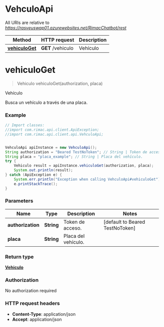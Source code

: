 # VehculoApi

All URIs are relative to *https://rasveuswap01.azurewebsites.net/RimacChatbot/rest*

Method | HTTP request | Description
------------- | ------------- | -------------
[**vehiculoGet**](VehculoApi.md#vehiculoGet) | **GET** /vehiculo | Vehículo


<a name="vehiculoGet"></a>
# **vehiculoGet**
> Vehiculo vehiculoGet(authorization, placa)

Vehículo

Busca un vehículo a través de una placa. 

### Example
```java
// Import classes:
//import com.rimac.api.client.ApiException;
//import com.rimac.api.client.api.VehculoApi;


VehculoApi apiInstance = new VehculoApi();
String authorization = "Beared TestNoToken"; // String | Token de acceso.
String placa = "placa_example"; // String | Placa del vehículo.
try {
    Vehiculo result = apiInstance.vehiculoGet(authorization, placa);
    System.out.println(result);
} catch (ApiException e) {
    System.err.println("Exception when calling VehculoApi#vehiculoGet");
    e.printStackTrace();
}
```

### Parameters

Name | Type | Description  | Notes
------------- | ------------- | ------------- | -------------
 **authorization** | **String**| Token de acceso. | [default to Beared TestNoToken]
 **placa** | **String**| Placa del vehículo. |

### Return type

[**Vehiculo**](Vehiculo.md)

### Authorization

No authorization required

### HTTP request headers

 - **Content-Type**: application/json
 - **Accept**: application/json

